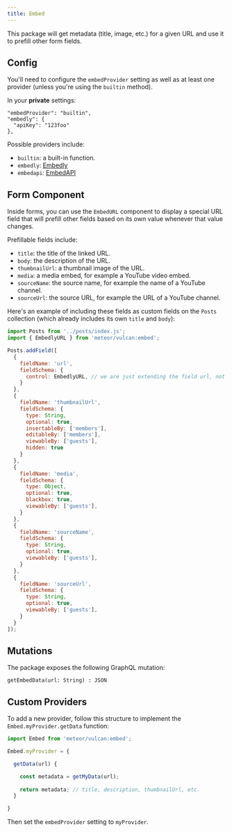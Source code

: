 ```yaml
---
title: Embed
---
```


This package will get metadata (title, image, etc.) for a given URL and use it to prefill other form fields. 

## Config

You'll need to configure the `embedProvider` setting as well as at least one provider (unless you're using the `builtin` method).

In your **private** settings:

```
"embedProvider": "builtin",
"embedly": {
  "apiKey": "123foo"
},
```

Possible providers include:

- `builtin`: a built-in function.
- `embedly`: [Embedly](http://embed.ly/)
- `embedapi`: [EmbedAPI](http://embedapi.com/)

## Form Component

Inside forms, you can use the `EmbedURL` component to display a special URL field that will prefill other fields based on its own value whenever that value changes. 

Prefillable fields include:

- `title`: the title of the linked URL.
- `body`: the description of the URL.
- `thumbnailUrl`: a thumbnail image of the URL.
- `media`: a media embed, for example a YouTube video embed.
- `sourceName`: the source name, for example the name of a YouTube channel.
- `sourceUrl`: the source URL, for example the URL of a YouTube channel.

Here's an example of including these fields as custom fields on the `Posts` collection (which already includes its own `title` and `body`):

```js
import Posts from '../posts/index.js';
import { EmbedlyURL } from 'meteor/vulcan:embed';

Posts.addField([
  {
    fieldName: 'url',
    fieldSchema: {
      control: EmbedlyURL, // we are just extending the field url, not replacing it
    }
  },
  {
    fieldName: 'thumbnailUrl',
    fieldSchema: {
      type: String,
      optional: true,
      insertableBy: ['members'],
      editableBy: ['members'],
      viewableBy: ['guests'],
      hidden: true
    }
  },
  {
    fieldName: 'media',
    fieldSchema: {
      type: Object,
      optional: true,
      blackbox: true,
      viewableBy: ['guests'],
    }
  },
  {
    fieldName: 'sourceName',
    fieldSchema: {
      type: String,
      optional: true,
      viewableBy: ['guests'],
    }
  },
  {
    fieldName: 'sourceUrl',
    fieldSchema: {
      type: String,
      optional: true,
      viewableBy: ['guests'],
    }
  }
]);
```

## Mutations

The package exposes the following GraphQL mutation:

```
getEmbedData(url: String) : JSON
```

## Custom Providers

To add a new provider, follow this structure to implement the `Embed.myProvider.getData` function:

```js
import Embed from 'meteor/vulcan:embed';

Embed.myProvider = {

  getData(url) {

    const metadata = getMyData(url);
    
    return metadata; // title, description, thumbnailUrl, etc.
  }

}
```

Then set the `embedProvider` setting to `myProvider`. 